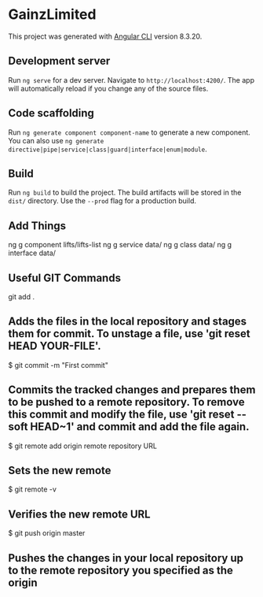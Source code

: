 # GainzLimited

This project was generated with [Angular CLI](https://github.com/angular/angular-cli) version 8.3.20.

## Development server

Run `ng serve` for a dev server. Navigate to `http://localhost:4200/`. The app will automatically reload if you change any of the source files.

## Code scaffolding

Run `ng generate component component-name` to generate a new component. You can also use `ng generate directive|pipe|service|class|guard|interface|enum|module`.

## Build

Run `ng build` to build the project. The build artifacts will be stored in the `dist/` directory. Use the `--prod` flag for a production build.

## Add Things
ng g component lifts/lifts-list
ng g service data/
ng g class data/
ng g interface data/

## Useful GIT Commands
git add .
## Adds the files in the local repository and stages them for commit. To unstage a file, use 'git reset HEAD YOUR-FILE'.
$ git commit -m "First commit"
## Commits the tracked changes and prepares them to be pushed to a remote repository. To remove this commit and modify the file, use 'git reset --soft HEAD~1' and commit and add the file again.
$ git remote add origin remote repository URL
## Sets the new remote
$ git remote -v
## Verifies the new remote URL
$ git push origin master
## Pushes the changes in your local repository up to the remote repository you specified as the origin

